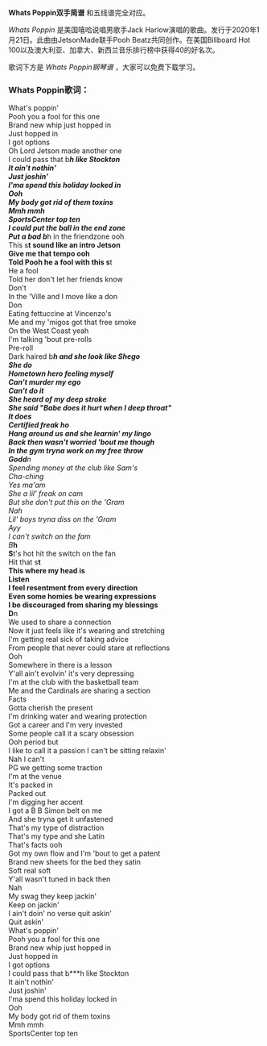 

**Whats Poppin双手简谱** 和五线谱完全对应。

_Whats Poppin_ 是美国嘻哈说唱男歌手Jack Harlow演唱的歌曲。发行于2020年1月21日。此曲由JetsonMade联手Pooh
Beatz共同创作。在美国Billboard Hot 100以及澳大利亚、加拿大、新西兰音乐排行榜中获得40的好名次。

歌词下方是 _Whats Poppin钢琴谱_ ，大家可以免费下载学习。

### Whats Poppin歌词：

What's poppin'  
Pooh you a fool for this one  
Brand new whip just hopped in  
Just hopped in  
I got options  
Oh Lord Jetson made another one  
I could pass that b***h like Stockton  
It ain't nothin'  
Just joshin'  
I'ma spend this holiday locked in  
Ooh  
My body got rid of them toxins  
Mmh mmh  
SportsCenter top ten  
I could put the ball in the end zone  
Put a bad b***h in the friendzone ooh  
This s**t sound like an intro Jetson  
Give me that tempo ooh  
Told Pooh he a fool with this s**t  
He a fool  
Told her don't let her friends know  
Don't  
In the 'Ville and I move like a don  
Don  
Eating fettuccine at Vincenzo's  
Me and my 'migos got that free smoke  
On the West Coast yeah  
I'm talking 'bout pre-rolls  
Pre-roll  
Dark haired b***h and she look like Shego  
She do  
Hometown hero feeling myself  
Can't murder my ego  
Can't do it  
She heard of my deep stroke  
She said "Babe does it hurt when I deep throat"  
It does  
Certified freak ho  
Hang around us and she learnin' my lingo  
Back then wasn't worried 'bout me though  
In the gym tryna work on my free throw  
Godd**n  
Spending money at the club like Sam's  
Cha-ching  
Yes ma'am  
She a lil' freak on cam  
But she don't put this on the 'Gram  
Nah  
Lil' boys tryna diss on the 'Gram  
Ayy  
I can't switch on the fam  
B***h  
S**t's hot hit the switch on the fan  
Hit that s**t  
This where my head is  
Listen  
I feel resentment from every direction  
Even some homies be wearing expressions  
I be discouraged from sharing my blessings  
D**n  
We used to share a connection  
Now it just feels like it's wearing and stretching  
I'm getting real sick of taking advice  
From people that never could stare at reflections  
Ooh  
Somewhere in there is a lesson  
Y'all ain't evolvin' it's very depressing  
I'm at the club with the basketball team  
Me and the Cardinals are sharing a section  
Facts  
Gotta cherish the present  
I'm drinking water and wearing protection  
Got a career and I'm very invested  
Some people call it a scary obsession  
Ooh period but  
I like to call it a passion I can't be sitting relaxin'  
Nah I can't  
PG we getting some traction  
I'm at the venue  
It's packed in  
Packed out  
I'm digging her accent  
I got a B B Simon belt on me  
And she tryna get it unfastened  
That's my type of distraction  
That's my type and she Latin  
That's facts ooh  
Got my own flow and I'm 'bout to get a patent  
Brand new sheets for the bed they satin  
Soft real soft  
Y'all wasn't tuned in back then  
Nah  
My swag they keep jackin'  
Keep on jackin'  
I ain't doin' no verse quit askin'  
Quit askin'  
What's poppin'  
Pooh you a fool for this one  
Brand new whip just hopped in  
Just hopped in  
I got options  
I could pass that b***h like Stockton  
It ain't nothin'  
Just joshin'  
I'ma spend this holiday locked in  
Ooh  
My body got rid of them toxins  
Mmh mmh  
SportsCenter top ten

